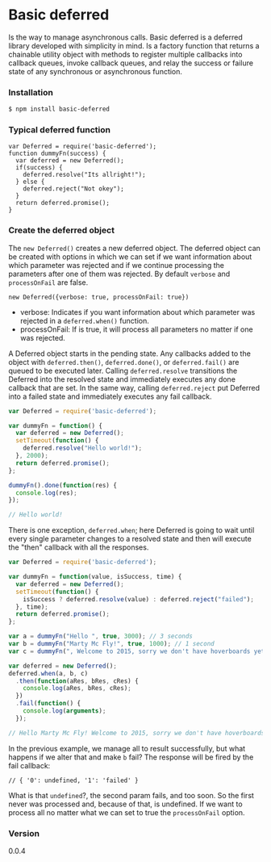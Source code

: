 # Basic deferred
Is the way to manage asynchronous calls. Basic deferred is a deferred library developed with simplicity in mind. Is a factory function that returns a chainable utility object with methods to register multiple callbacks into callback queues, invoke callback queues, and relay the success or failure state of any synchronous or asynchronous function.

### Installation
```sh
$ npm install basic-deferred
```

### Typical deferred function
```
var Deferred = require('basic-deferred');
function dummyFn(success) {
  var deferred = new Deferred();
  if(success) {
    deferred.resolve("Its allright!");
  } else {
    deferred.reject("Not okey");
  }
  return deferred.promise();
}
```

### Create the deferred object
The `new Deferred()` creates a new deferred object. The deferred object can be created with options in which we can set if we want information about which parameter was rejected and if we continue processing the parameters after one of them was rejected. By default `verbose` and `processOnFail` are false.

```
new Deferred({verbose: true, processOnFail: true})
```
* verbose: Indicates if you want information about which parameter was rejected in a `deferred.when()` function.
* processOnFail: If is true, it will process all parameters no matter if one was rejected.

A Deferred object starts in the pending state. Any callbacks added to the object with `deferred.then()`, `deferred.done()`, or `deferred.fail()` are queued to be executed later. Calling `deferred.resolve` transitions the Deferred into the resolved state and immediately executes any done callback that are set. In the same way, calling `deferred.reject` put Deferred into a failed state and immediately executes any fail callback.

``` JavaScript
var Deferred = require('basic-deferred');

var dummyFn = function() {
  var deferred = new Deferred();
  setTimeout(function() {
    deferred.resolve("Hello world!");
  }, 2000);
  return deferred.promise();
};

dummyFn().done(function(res) {
  console.log(res);
});

// Hello world!
```

There is one exception, `deferred.when`; here Deferred is going to wait until every single parameter changes to a resolved state and then will execute the "then" callback with all the responses.

``` JavaScript
var Deferred = require('basic-deferred');

var dummyFn = function(value, isSuccess, time) {
  var deferred = new Deferred();
  setTimeout(function() {
    isSuccess ? deferred.resolve(value) : deferred.reject("failed");
  }, time);
  return deferred.promise();
};

var a = dummyFn("Hello ", true, 3000); // 3 seconds
var b = dummyFn("Marty Mc Fly!", true, 1000); // 1 second
var c = dummyFn(", Welcome to 2015, sorry we don't have hoverboards yet!", true, 5000); // 5 seconds

var deferred = new Deferred();
deferred.when(a, b, c)
  .then(function(aRes, bRes, cRes) {
    console.log(aRes, bRes, cRes);
  })
  .fail(function() {
    console.log(arguments);
  });

// Hello Marty Mc Fly! Welcome to 2015, sorry we don't have hoverboards yet! (after 5 seconds).
```
 In the previous example, we manage all to result successfully, but what happens if we alter that and make `b` fail?
 The response will be fired by the fail callback:
 ```
 // { '0': undefined, '1': 'failed' }
 ```

What is that `undefined`?, the second param fails, and too soon. So the first never was processed and, because of that, is undefined. If we want to process all no matter what we can set to true the `processOnFail` option.

### Version
0.0.4